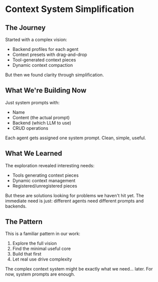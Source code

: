 # Context System Simplification

## The Journey

Started with a complex vision:
- Backend profiles for each agent
- Context presets with drag-and-drop
- Tool-generated context pieces  
- Dynamic context compaction

But then we found clarity through simplification.

## What We're Building Now

Just system prompts with:
- Name
- Content (the actual prompt)
- Backend (which LLM to use)
- CRUD operations

Each agent gets assigned one system prompt. Clean, simple, useful.

## What We Learned

The exploration revealed interesting needs:
- Tools generating context pieces
- Dynamic context management
- Registered/unregistered pieces

But these are solutions looking for problems we haven't hit yet. The immediate need is just: different agents need different prompts and backends.

## The Pattern

This is a familiar pattern in our work:
1. Explore the full vision
2. Find the minimal useful core
3. Build that first
4. Let real use drive complexity

The complex context system might be exactly what we need... later. For now, system prompts are enough.